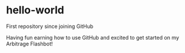 # hello-world
First repository since joining GitHub

Having fun earning how to use GitHub and excited to get started on my Arbitrage Flashbot! 
